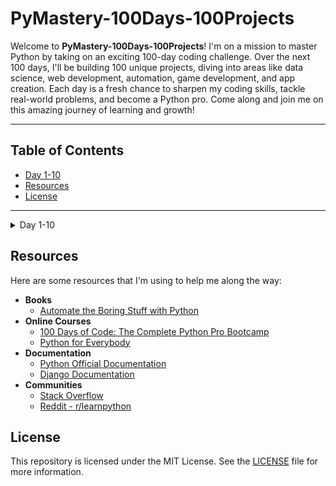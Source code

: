 # PyMastery-100Days-100Projects

Welcome to **PyMastery-100Days-100Projects**! I'm on a mission to master Python by taking on an exciting 100-day coding challenge. Over the next 100 days, I'll be building 100 unique projects, diving into areas like data science, web development, automation, game development, and app creation. Each day is a fresh chance to sharpen my coding skills, tackle real-world problems, and become a Python pro. Come along and join me on this amazing journey of learning and growth!

---

## Table of Contents

- [Day 1-10](#day-1-10)
- [Resources](#resources)
- [License](#license)

---

<a name="day-1-10"></a>
<details>
<summary>Day 1-10</summary>


### Day 1: Band Name Generator
- **Description**: Built a Python script that combines user inputs to generate a band name.
- **What I Learned**:
  - **Printing to the Console**: Using `print()` to display output.
  - **String Manipulation**: Handling and modifying strings.
  - **Input Function**: Using `input()` to get user input.
  - **Variables**: Declaring and using variables.
  - **Variable Naming**: Rules for naming variables.
  - **Debugging**: Finding and fixing errors.
- **Link to Code**: [Project Code](Day01-10/Day01/projectDay1.py)


### Day 2: Tip Calculator
- **Description**: Built a Python script that calculates the tip amount based on the bill total and desired tip percentage.
- **What I Learned**:
  - **Python Primitive Data Types**: Understanding different data types in Python.
  - **Type Error, Type Checking and Type Conversion**: Handling type errors, checking types, and converting between types.
  - **Mathematical Operations in Python**: Performing basic mathematical operations.
  - **Number Manipulation and F-Strings**: Manipulating numbers and using f-strings for formatted output.
- **Link to Code**: [Project Code](Day01-10/Day02/projectDay2.py)


### Day 3: Haunted Mansion Escape

- **Description**: Developed a text-based adventure game where the player navigates through a haunted mansion, making choices that influence the outcome. This project focuses on applying control flow, user input, and string manipulation skills learned during the course.

- **What I Learned**:
  - **Control Flow with `if / else` and Conditional Operators**: Implemented decision-making in the game using conditional statements.
  - **Introducing the Modulo Operator**: Applied modulo operations in the game’s logic.
  - **Nested `if` Statements and `elif` Statements**: Used nested conditionals to handle complex game scenarios.
  - **Multiple `If` Statements in Succession**: Managed sequential conditions to create branching paths in the game.
  - **Logical Operators**: Utilized logical operators to combine multiple conditions for more dynamic game responses.
  - **String Literals for ASCII Art**: Employed multi-line string literals to include ASCII art in the game’s narrative.

- **Link to Code**: [Project Code](Day01-10/Day03/projectDay3.py)


### Day 4: Rock Paper Scissors
- **Description**: Built a Rock Paper Scissors game using Python, incorporating user inputs and random choices.
- **What I Learned**:
  - **Random Module**: Using random functions to generate choices.
  - **Lists**: Appending items and handling nested lists.
  - **Index Errors**: Managing errors when accessing list elements.
- **Link to Code**: [Project Code](Day01-10/Day03/projectDay4.py)

...

</details>

## Resources

Here are some resources that I'm using to help me along the way:

- **Books**
    - [Automate the Boring Stuff with Python](https://automatetheboringstuff.com/)
- **Online Courses**
    - [100 Days of Code: The Complete Python Pro Bootcamp](https://www.udemy.com/course/100-days-of-code/)
    - [Python for Everybody](https://www.coursera.org/specializations/python)
- **Documentation**
    - [Python Official Documentation](https://docs.python.org/3/)
    - [Django Documentation](https://docs.djangoproject.com/en/stable/)
- **Communities**
    - [Stack Overflow](https://stackoverflow.com/)
    - [Reddit - r/learnpython](https://www.reddit.com/r/learnpython/)


## License

This repository is licensed under the MIT License. See the [LICENSE](LICENSE) file for more information.

